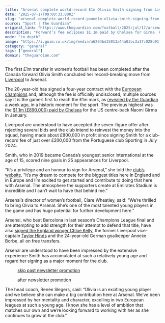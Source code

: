 ```yaml
---
title: "Arsenal complete world-record £1m Olivia Smith signing from Liverpool"
date: "2025-07-17T09:00:33.000Z"
slug: "arsenal-complete-world-record-pound1m-olivia-smith-signing-from-liverpool"
source: "Sport | The Guardian"
original_link: "https://www.theguardian.com/football/2025/jul/17/arsenal-complete-world-record-1m-olivia-smith-signing-liverpool-womens-football"
description: "Forward’s fee eclipses $1.1m paid by Chelsea for Girma  Canadian describes move to Arsenal as ‘an honour’  The first £1m transfer in women’s football has been completed after the Canada forward Olivia Smith concluded her record-breaking move from Liverpool to Arsenal. The 20-year-old has signed a four-year contract with the European champions and, although the fee is officially undisclosed, multiple sources say it is the game’s first to reach the £1m mark, as revealed by the Guardian a week ago, in a historic moment for the sport. The previous highest was the $1.1m (£890,000) paid by Chelsea for the US centre-back Naomi Girma in January.  Continue reading..."
mode: "in_depth"
image: "https://i.guim.co.uk/img/media/a6264bd35013a44a03bc3a17c028b91f638c8e67/0_0_5476_4381/master/5476.jpg?width=1200&height=630&quality=85&auto=format&fit=crop&precrop=40:21,offset-x50,offset-y0&overlay-align=bottom%2Cleft&overlay-width=100p&overlay-base64=L2ltZy9zdGF0aWMvb3ZlcmxheXMvdGctZGVmYXVsdC5wbmc&enable=upscale&s=638311397647f4fbf9708a7392672db2"
category: "general"
tags: ["general"]
domain: "theguardian.com"
---
```

<div id="readability-page-1" class="page"><div id="maincontent"><p>The first £1m transfer in women’s football has been completed after the Canada forward Olivia Smith concluded her record-breaking move from <a href="https://www.theguardian.com/football/liverpool" data-link-name="in body link" data-component="auto-linked-tag">Liverpool</a> to Arsenal.</p><p>The 20-year-old has signed a four-year contract with the <a href="https://www.theguardian.com/football/2025/may/24/arsenal-grab-womens-champions-league-final-glory-against-barcelona" data-link-name="in body link">European champions</a> and, although the fee is officially undisclosed, multiple sources say it is the game’s first to reach the £1m mark, as <a href="https://www.theguardian.com/football/2025/jul/10/olivia-smith-world-record-transfer-1m-signing-arsenal-liverpool" data-link-name="in body link">revealed by the Guardian</a> a week ago, in a historic moment for the sport. The previous highest was the <a href="https://www.theguardian.com/football/2025/jan/22/chelsea-break-1m-barrier-to-sign-usa-defender-girma-in-world-record-deal" data-link-name="in body link">$1.1m (£890,000) paid by Chelsea</a> for the US centre-back Naomi Girma in January.</p><figure id="62836dfd-c9f1-47a6-b6f6-aad3b45ecbb9" data-spacefinder-role="richLink" data-spacefinder-type="model.dotcomrendering.pageElements.RichLinkBlockElement"><gu-island name="RichLinkComponent" priority="feature" deferuntil="idle" props="{&quot;richLinkIndex&quot;:2,&quot;element&quot;:{&quot;_type&quot;:&quot;model.dotcomrendering.pageElements.RichLinkBlockElement&quot;,&quot;prefix&quot;:&quot;Related: &quot;,&quot;text&quot;:&quot;Women’s transfer window summer 2025: all deals from world’s top six leagues&quot;,&quot;elementId&quot;:&quot;62836dfd-c9f1-47a6-b6f6-aad3b45ecbb9&quot;,&quot;role&quot;:&quot;richLink&quot;,&quot;url&quot;:&quot;https://www.theguardian.com/football/ng-interactive/2025/may/28/womens-transfer-window-summer-2025-nwsl-wsl-liga-f-frauen-bundesliga-premiere-ligue-serie-a-femminile&quot;},&quot;ajaxUrl&quot;:&quot;https://api.nextgen.guardianapps.co.uk&quot;,&quot;format&quot;:{&quot;design&quot;:0,&quot;display&quot;:0,&quot;theme&quot;:2}}"></gu-island></figure><p>Liverpool are understood to have accepted the seven-figure offer after rejecting several bids and the club intend to reinvest the money into the squad, having made about £800,000 in profit since signing Smith for a club-record fee of just over £200,000 from the Portuguese club Sporting in July 2024.</p><p>Smith, who in 2019 became Canada’s youngest senior international at the age of 15, scored nine goals in 25 appearances for Liverpool.</p><p>“It’s a privilege and an honour to sign for Arsenal,” she told the <a href="https://www.arsenal.com/news/olivia-smith-signs-arsenal" data-link-name="in body link">club’s website</a>. “It’s my dream to compete for the biggest titles here in England and in Europe and I’m excited to get started and contribute to doing that here with Arsenal. The atmosphere the supporters create at Emirates Stadium is incredible and I can’t wait to have that behind me.”</p><p>Arsenal’s director of women’s football, Clare Wheatley, said: “We’re thrilled to bring Olivia to Arsenal. She’s one of the most talented young players in the game and has huge potential for further development here.”</p><p>Arsenal, who beat Barcelona in last season’s Champions League final and are attempting to add strength for their attempt to defend that title, have also <a href="https://www.theguardian.com/football/2025/jul/02/chloe-kelly-signs-arsenal-permanent-deal" data-link-name="in body link">signed the England winger Chloe Kelly</a>, the former Liverpool vice-captain <a href="https://www.theguardian.com/football/2025/jun/25/liverpool-wsl-taylor-hinds-to-join-arsenal-champions-league-football" data-link-name="in body link">Taylor Hinds</a> and the 24-year-old German goalkeeper Anneke Borbe, all on free transfers.</p><p>Arsenal are understood to have been impressed by the extensive experience Smith has accumulated at such a relatively young age and regard her signing as a major moment for the club.</p><figure data-spacefinder-role="inline" data-spacefinder-type="model.dotcomrendering.pageElements.NewsletterSignupBlockElement"><a data-ignore="global-link-styling" href="#EmailSignup-skip-link-9">skip past newsletter promotion</a><p id="EmailSignup-skip-link-9" tabindex="0" aria-label="after newsletter promotion" role="note">after newsletter promotion</p></figure><p>The head coach, Renée Slegers, said: “Olivia is an exciting young player and we believe she can make a big contribution here at Arsenal. We’ve been impressed by her mentality and character, excelling in two European leagues at such a young age. I know she has a level of ambition that matches our own and we’re looking forward to working with her as she continues to grow at the club.”</p></div></div>